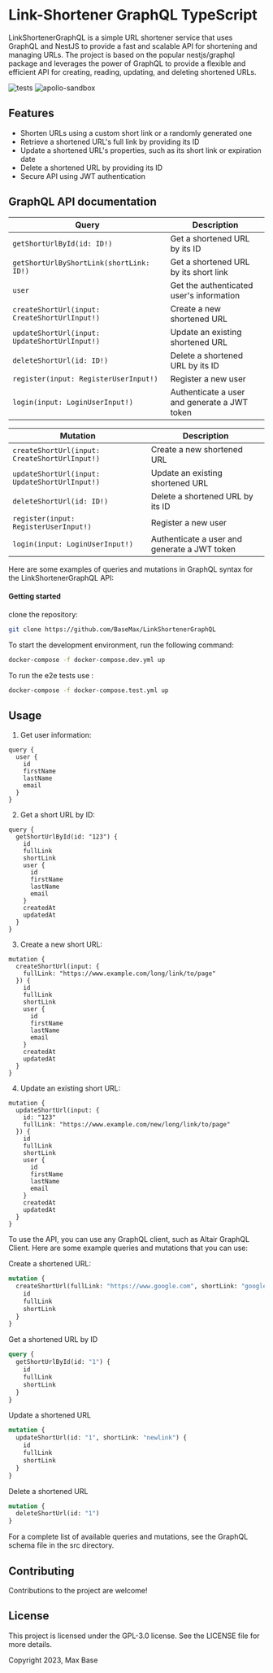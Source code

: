 # Link-Shortener GraphQL TypeScript

LinkShortenerGraphQL is a simple URL shortener service that uses GraphQL and NestJS to provide a fast and scalable API for shortening and managing URLs. The project is based on the popular nestjs/graphql package and leverages the power of GraphQL to provide a flexible and efficient API for creating, reading, updating, and deleting shortened URLs.

![tests](https://github.com/BaseMax/LinkShortenerGraphQL/assets/51885828/2e63e815-e7f3-4181-814a-81b3e606ecea)
![apollo-sandbox](https://github.com/BaseMax/LinkShortenerGraphQL/assets/51885828/8dc783a3-df47-47d2-9937-27f1af943e5a)

## Features

- Shorten URLs using a custom short link or a randomly generated one
- Retrieve a shortened URL's full link by providing its ID
- Update a shortened URL's properties, such as its short link or expiration date
- Delete a shortened URL by providing its ID
- Secure API using JWT authentication

## GraphQL API documentation

| Query                                                      | Description                                          |
| ---------------------------------------------------------- | ---------------------------------------------------- |
| `getShortUrlById(id: ID!)`                                 | Get a shortened URL by its ID                        |
| `getShortUrlByShortLink(shortLink: ID!)`                    | Get a shortened URL by its short link                |
| `user`                                                     | Get the authenticated user's information             |
| `createShortUrl(input: CreateShortUrlInput!)`              | Create a new shortened URL                           |
| `updateShortUrl(input: UpdateShortUrlInput!)`              | Update an existing shortened URL                     |
| `deleteShortUrl(id: ID!)`                                  | Delete a shortened URL by its ID                      |
| `register(input: RegisterUserInput!)`                      | Register a new user                                  |
| `login(input: LoginUserInput!)`                            | Authenticate a user and generate a JWT token         |

| Mutation                                                   | Description                                          |
| ---------------------------------------------------------- | ---------------------------------------------------- |
| `createShortUrl(input: CreateShortUrlInput!)`              | Create a new shortened URL                           |
| `updateShortUrl(input: UpdateShortUrlInput!)`              | Update an existing shortened URL                     |
| `deleteShortUrl(id: ID!)`                                  | Delete a shortened URL by its ID                      |
| `register(input: RegisterUserInput!)`                      | Register a new user                                  |
| `login(input: LoginUserInput!)`                            | Authenticate a user and generate a JWT token         |

Here are some examples of queries and mutations in GraphQL syntax for the LinkShortenerGraphQL API:


#### Getting started
clone the repository:
```bash
git clone https://github.com/BaseMax/LinkShortenerGraphQL
```

To start the development environment, run the following command:
```bash 
docker-compose -f docker-compose.dev.yml up

```


To run the e2e tests use :
```bash 
docker-compose -f docker-compose.test.yml up
```

## Usage

1. Get user information:

```gql
query {
  user {
    id
    firstName
    lastName
    email
  }
}
```

2. Get a short URL by ID:

```gql
query {
  getShortUrlById(id: "123") {
    id
    fullLink
    shortLink
    user {
      id
      firstName
      lastName
      email
    }
    createdAt
    updatedAt
  }
}
````

3. Create a new short URL:

```gql
mutation {
  createShortUrl(input: {
    fullLink: "https://www.example.com/long/link/to/page"
  }) {
    id
    fullLink
    shortLink
    user {
      id
      firstName
      lastName
      email
    }
    createdAt
    updatedAt
  }
}
```



4. Update an existing short URL:

```gql
mutation {
  updateShortUrl(input: {
    id: "123"
    fullLink: "https://www.example.com/new/long/link/to/page"
  }) {
    id
    fullLink
    shortLink
    user {
      id
      firstName
      lastName
      email
    }
    createdAt
    updatedAt
  }
}
```

To use the API, you can use any GraphQL client, such as Altair GraphQL Client. Here are some example queries and mutations that you can use:

Create a shortened URL:

```graphql
mutation {
  createShortUrl(fullLink: "https://www.google.com", shortLink: "google") {
    id
    fullLink
    shortLink
  }
}
```
Get a shortened URL by ID

```graphql
query {
  getShortUrlById(id: "1") {
    id
    fullLink
    shortLink
  }
}
```

Update a shortened URL

```graphql
mutation {
  updateShortUrl(id: "1", shortLink: "newlink") {
    id
    fullLink
    shortLink
  }
}
```

Delete a shortened URL

```graphql
mutation {
  deleteShortUrl(id: "1")
}
```

For a complete list of available queries and mutations, see the GraphQL schema file in the src directory.

## Contributing

Contributions to the project are welcome!

## License

This project is licensed under the GPL-3.0 license. See the LICENSE file for more details.

Copyright 2023, Max Base
